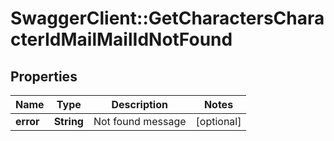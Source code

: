 # SwaggerClient::GetCharactersCharacterIdMailMailIdNotFound

## Properties
Name | Type | Description | Notes
------------ | ------------- | ------------- | -------------
**error** | **String** | Not found message | [optional] 



